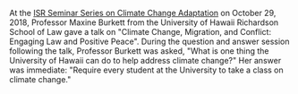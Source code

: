 At the [ISR Seminar Series on Climate Change Adaptation](http://uhero.hawaii.edu/145) on October 29, 2018,  Professor Maxine Burkett from the University of Hawaii Richardson School of Law gave a talk on "Climate Change, Migration, and Conflict: Engaging Law and Positive Peace". During the question and answer session following the talk, Professor Burkett was asked, "What is one thing the University of Hawaii can do to help address climate change?" Her answer was immediate:  "Require every student at the University to take a class on climate change."
